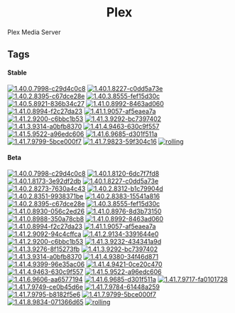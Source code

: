 <!---
NOTE: AUTO-GENERATED FILE
to edit this file, instead edit its template at: ./github/scripts/templates/container/README.md.j2
-->
<div align="center">

# Plex

</div>

Plex Media Server

## Tags

#### Stable



[![1.40.0.7998-c29d4c0c8](https://img.shields.io/badge/1.40.0.7998--c29d4c0c8-blue?style=flat-square)](https://github.com/shamubernetes/containers/pkgs/container/plex/186050760?tag=1.40.0.7998-c29d4c0c8)
 [![1.40.1.8227-c0dd5a73e](https://img.shields.io/badge/1.40.1.8227--c0dd5a73e-blue?style=flat-square)](https://github.com/shamubernetes/containers/pkgs/container/plex/193493166?tag=1.40.1.8227-c0dd5a73e)
 [![1.40.2.8395-c67dce28e](https://img.shields.io/badge/1.40.2.8395--c67dce28e-blue?style=flat-square)](https://github.com/shamubernetes/containers/pkgs/container/plex/205662901?tag=1.40.2.8395-c67dce28e)
 [![1.40.3.8555-fef15d30c](https://img.shields.io/badge/1.40.3.8555--fef15d30c-blue?style=flat-square)](https://github.com/shamubernetes/containers/pkgs/container/plex/230625923?tag=1.40.3.8555-fef15d30c)
 [![1.40.5.8921-836b34c27](https://img.shields.io/badge/1.40.5.8921--836b34c27-blue?style=flat-square)](https://github.com/shamubernetes/containers/pkgs/container/plex/270227735?tag=1.40.5.8921-836b34c27)
 [![1.41.0.8992-8463ad060](https://img.shields.io/badge/1.41.0.8992--8463ad060-blue?style=flat-square)](https://github.com/shamubernetes/containers/pkgs/container/plex/272613773?tag=1.41.0.8992-8463ad060)
 [![1.41.0.8994-f2c27da23](https://img.shields.io/badge/1.41.0.8994--f2c27da23-blue?style=flat-square)](https://github.com/shamubernetes/containers/pkgs/container/plex/291567484?tag=1.41.0.8994-f2c27da23)
 [![1.41.1.9057-af5eaea7a](https://img.shields.io/badge/1.41.1.9057--af5eaea7a-blue?style=flat-square)](https://github.com/shamubernetes/containers/pkgs/container/plex/298299608?tag=1.41.1.9057-af5eaea7a)
 [![1.41.2.9200-c6bbc1b53](https://img.shields.io/badge/1.41.2.9200--c6bbc1b53-blue?style=flat-square)](https://github.com/shamubernetes/containers/pkgs/container/plex/318958710?tag=1.41.2.9200-c6bbc1b53)
 [![1.41.3.9292-bc7397402](https://img.shields.io/badge/1.41.3.9292--bc7397402-blue?style=flat-square)](https://github.com/shamubernetes/containers/pkgs/container/plex/321005306?tag=1.41.3.9292-bc7397402)
 [![1.41.3.9314-a0bfb8370](https://img.shields.io/badge/1.41.3.9314--a0bfb8370-blue?style=flat-square)](https://github.com/shamubernetes/containers/pkgs/container/plex/348740159?tag=1.41.3.9314-a0bfb8370)
 [![1.41.4.9463-630c9f557](https://img.shields.io/badge/1.41.4.9463--630c9f557-blue?style=flat-square)](https://github.com/shamubernetes/containers/pkgs/container/plex/362006290?tag=1.41.4.9463-630c9f557)
 [![1.41.5.9522-a96edc606](https://img.shields.io/badge/1.41.5.9522--a96edc606-blue?style=flat-square)](https://github.com/shamubernetes/containers/pkgs/container/plex/391748786?tag=1.41.5.9522-a96edc606)
 [![1.41.6.9685-d301f511a](https://img.shields.io/badge/1.41.6.9685--d301f511a-blue?style=flat-square)](https://github.com/shamubernetes/containers/pkgs/container/plex/418535603?tag=1.41.6.9685-d301f511a)
 [![1.41.7.9799-5bce000f7](https://img.shields.io/badge/1.41.7.9799--5bce000f7-blue?style=flat-square)](https://github.com/shamubernetes/containers/pkgs/container/plex/419818009?tag=1.41.7.9799-5bce000f7)
 [![1.41.7.9823-59f304c16](https://img.shields.io/badge/1.41.7.9823--59f304c16-blue?style=flat-square)](https://github.com/shamubernetes/containers/pkgs/container/plex/429321200?tag=1.41.7.9823-59f304c16)
 [![rolling](https://img.shields.io/badge/rolling-green?style=flat-square)](https://github.com/shamubernetes/containers/pkgs/container/plex/429321200?tag=rolling)

#### Beta



 [![1.40.0.7998-c29d4c0c8](https://img.shields.io/badge/1.40.0.7998--c29d4c0c8-blue?style=flat-square)](https://github.com/shamubernetes/containers/pkgs/container/plex-beta/180437800?tag=1.40.0.7998-c29d4c0c8)
 [![1.40.1.8120-6dc7f7fd8](https://img.shields.io/badge/1.40.1.8120--6dc7f7fd8-blue?style=flat-square)](https://github.com/shamubernetes/containers/pkgs/container/plex-beta/186050765?tag=1.40.1.8120-6dc7f7fd8)
 [![1.40.1.8173-3e92df2db](https://img.shields.io/badge/1.40.1.8173--3e92df2db-blue?style=flat-square)](https://github.com/shamubernetes/containers/pkgs/container/plex-beta/187891176?tag=1.40.1.8173-3e92df2db)
 [![1.40.1.8227-c0dd5a73e](https://img.shields.io/badge/1.40.1.8227--c0dd5a73e-blue?style=flat-square)](https://github.com/shamubernetes/containers/pkgs/container/plex-beta/192950065?tag=1.40.1.8227-c0dd5a73e)
 [![1.40.2.8273-7630a4c43](https://img.shields.io/badge/1.40.2.8273--7630a4c43-blue?style=flat-square)](https://github.com/shamubernetes/containers/pkgs/container/plex-beta/196052009?tag=1.40.2.8273-7630a4c43)
 [![1.40.2.8312-b1c79904d](https://img.shields.io/badge/1.40.2.8312--b1c79904d-blue?style=flat-square)](https://github.com/shamubernetes/containers/pkgs/container/plex-beta/197201301?tag=1.40.2.8312-b1c79904d)
 [![1.40.2.8351-9938371be](https://img.shields.io/badge/1.40.2.8351--9938371be-blue?style=flat-square)](https://github.com/shamubernetes/containers/pkgs/container/plex-beta/202157154?tag=1.40.2.8351-9938371be)
 [![1.40.2.8383-15541a816](https://img.shields.io/badge/1.40.2.8383--15541a816-blue?style=flat-square)](https://github.com/shamubernetes/containers/pkgs/container/plex-beta/204603593?tag=1.40.2.8383-15541a816)
 [![1.40.2.8395-c67dce28e](https://img.shields.io/badge/1.40.2.8395--c67dce28e-blue?style=flat-square)](https://github.com/shamubernetes/containers/pkgs/container/plex-beta/205681441?tag=1.40.2.8395-c67dce28e)
 [![1.40.3.8555-fef15d30c](https://img.shields.io/badge/1.40.3.8555--fef15d30c-blue?style=flat-square)](https://github.com/shamubernetes/containers/pkgs/container/plex-beta/230625941?tag=1.40.3.8555-fef15d30c)
 [![1.41.0.8930-056c2ed26](https://img.shields.io/badge/1.41.0.8930--056c2ed26-blue?style=flat-square)](https://github.com/shamubernetes/containers/pkgs/container/plex-beta/270227746?tag=1.41.0.8930-056c2ed26)
 [![1.41.0.8976-8d3b73150](https://img.shields.io/badge/1.41.0.8976--8d3b73150-blue?style=flat-square)](https://github.com/shamubernetes/containers/pkgs/container/plex-beta/271586771?tag=1.41.0.8976-8d3b73150)
 [![1.41.0.8988-350a78cb8](https://img.shields.io/badge/1.41.0.8988--350a78cb8-blue?style=flat-square)](https://github.com/shamubernetes/containers/pkgs/container/plex-beta/272136238?tag=1.41.0.8988-350a78cb8)
 [![1.41.0.8992-8463ad060](https://img.shields.io/badge/1.41.0.8992--8463ad060-blue?style=flat-square)](https://github.com/shamubernetes/containers/pkgs/container/plex-beta/272322631?tag=1.41.0.8992-8463ad060)
 [![1.41.0.8994-f2c27da23](https://img.shields.io/badge/1.41.0.8994--f2c27da23-blue?style=flat-square)](https://github.com/shamubernetes/containers/pkgs/container/plex-beta/280114111?tag=1.41.0.8994-f2c27da23)
 [![1.41.1.9057-af5eaea7a](https://img.shields.io/badge/1.41.1.9057--af5eaea7a-blue?style=flat-square)](https://github.com/shamubernetes/containers/pkgs/container/plex-beta/291567486?tag=1.41.1.9057-af5eaea7a)
 [![1.41.2.9092-94c4cffca](https://img.shields.io/badge/1.41.2.9092--94c4cffca-blue?style=flat-square)](https://github.com/shamubernetes/containers/pkgs/container/plex-beta/297467804?tag=1.41.2.9092-94c4cffca)
 [![1.41.2.9134-3391644e0](https://img.shields.io/badge/1.41.2.9134--3391644e0-blue?style=flat-square)](https://github.com/shamubernetes/containers/pkgs/container/plex-beta/298299609?tag=1.41.2.9134-3391644e0)
 [![1.41.2.9200-c6bbc1b53](https://img.shields.io/badge/1.41.2.9200--c6bbc1b53-blue?style=flat-square)](https://github.com/shamubernetes/containers/pkgs/container/plex-beta/306819962?tag=1.41.2.9200-c6bbc1b53)
 [![1.41.3.9232-434341a9d](https://img.shields.io/badge/1.41.3.9232--434341a9d-blue?style=flat-square)](https://github.com/shamubernetes/containers/pkgs/container/plex-beta/315848541?tag=1.41.3.9232-434341a9d)
 [![1.41.3.9276-8f15273fb](https://img.shields.io/badge/1.41.3.9276--8f15273fb-blue?style=flat-square)](https://github.com/shamubernetes/containers/pkgs/container/plex-beta/318958746?tag=1.41.3.9276-8f15273fb)
 [![1.41.3.9292-bc7397402](https://img.shields.io/badge/1.41.3.9292--bc7397402-blue?style=flat-square)](https://github.com/shamubernetes/containers/pkgs/container/plex-beta/320276692?tag=1.41.3.9292-bc7397402)
 [![1.41.3.9314-a0bfb8370](https://img.shields.io/badge/1.41.3.9314--a0bfb8370-blue?style=flat-square)](https://github.com/shamubernetes/containers/pkgs/container/plex-beta/323829010?tag=1.41.3.9314-a0bfb8370)
 [![1.41.4.9380-34f46d871](https://img.shields.io/badge/1.41.4.9380--34f46d871-blue?style=flat-square)](https://github.com/shamubernetes/containers/pkgs/container/plex-beta/340815115?tag=1.41.4.9380-34f46d871)
 [![1.41.4.9399-96e35ac06](https://img.shields.io/badge/1.41.4.9399--96e35ac06-blue?style=flat-square)](https://github.com/shamubernetes/containers/pkgs/container/plex-beta/348740207?tag=1.41.4.9399-96e35ac06)
 [![1.41.4.9421-0ce20c470](https://img.shields.io/badge/1.41.4.9421--0ce20c470-blue?style=flat-square)](https://github.com/shamubernetes/containers/pkgs/container/plex-beta/349192872?tag=1.41.4.9421-0ce20c470)
 [![1.41.4.9463-630c9f557](https://img.shields.io/badge/1.41.4.9463--630c9f557-blue?style=flat-square)](https://github.com/shamubernetes/containers/pkgs/container/plex-beta/352784440?tag=1.41.4.9463-630c9f557)
 [![1.41.5.9522-a96edc606](https://img.shields.io/badge/1.41.5.9522--a96edc606-blue?style=flat-square)](https://github.com/shamubernetes/containers/pkgs/container/plex-beta/361887302?tag=1.41.5.9522-a96edc606)
 [![1.41.6.9606-aa6577194](https://img.shields.io/badge/1.41.6.9606--aa6577194-blue?style=flat-square)](https://github.com/shamubernetes/containers/pkgs/container/plex-beta/391748840?tag=1.41.6.9606-aa6577194)
 [![1.41.6.9685-d301f511a](https://img.shields.io/badge/1.41.6.9685--d301f511a-blue?style=flat-square)](https://github.com/shamubernetes/containers/pkgs/container/plex-beta/392160526?tag=1.41.6.9685-d301f511a)
 [![1.41.7.9717-fa0101728](https://img.shields.io/badge/1.41.7.9717--fa0101728-blue?style=flat-square)](https://github.com/shamubernetes/containers/pkgs/container/plex-beta/401258757?tag=1.41.7.9717-fa0101728)
 [![1.41.7.9749-ce0b45d6e](https://img.shields.io/badge/1.41.7.9749--ce0b45d6e-blue?style=flat-square)](https://github.com/shamubernetes/containers/pkgs/container/plex-beta/415522646?tag=1.41.7.9749-ce0b45d6e)
 [![1.41.7.9784-61448a259](https://img.shields.io/badge/1.41.7.9784--61448a259-blue?style=flat-square)](https://github.com/shamubernetes/containers/pkgs/container/plex-beta/415680833?tag=1.41.7.9784-61448a259)
 [![1.41.7.9795-b8182f5e6](https://img.shields.io/badge/1.41.7.9795--b8182f5e6-blue?style=flat-square)](https://github.com/shamubernetes/containers/pkgs/container/plex-beta/417602587?tag=1.41.7.9795-b8182f5e6)
 [![1.41.7.9799-5bce000f7](https://img.shields.io/badge/1.41.7.9799--5bce000f7-blue?style=flat-square)](https://github.com/shamubernetes/containers/pkgs/container/plex-beta/418246094?tag=1.41.7.9799-5bce000f7)
 [![1.41.8.9834-071366d65](https://img.shields.io/badge/1.41.8.9834--071366d65-blue?style=flat-square)](https://github.com/shamubernetes/containers/pkgs/container/plex-beta/429321183?tag=1.41.8.9834-071366d65)
 [![rolling](https://img.shields.io/badge/rolling-green?style=flat-square)](https://github.com/shamubernetes/containers/pkgs/container/plex-beta/429321183?tag=rolling)
